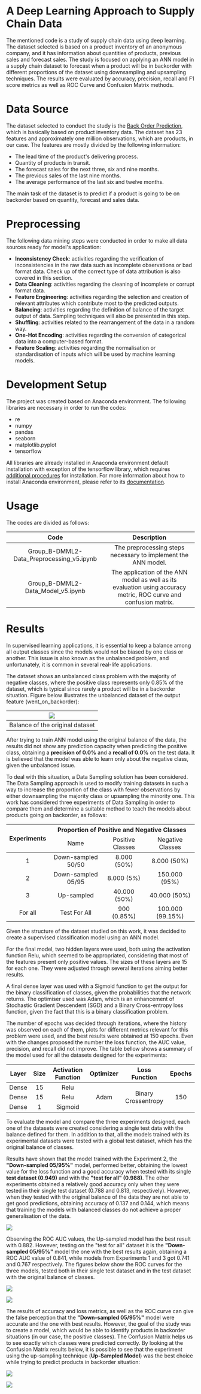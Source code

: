 # A Deep Learning Approach to Supply Chain Data

The mentioned code is a study of supply chain data using deep learning. The dataset selected is based on a product inventory of an anonymous company, and it has information about quantities of products, previous sales and forecast sales. The study is focused on applying an ANN model in a supply chain dataset to forecast when a product will be in backorder with different proportions of the dataset using downsampling and upsampling techniques. The results were evaluated by accuracy, precision, recall and F1 score metrics as well as ROC Curve and Confusion Matrix methods.

# Data Source

The dataset selected to conduct the study is the [Back Order Prediction](https://www.kaggle.com/adityanarayansinha/back-order-prediction-using-ann), which is basically based on product inventory data. The dataset has 23 features and approximately one million observations, which are products, in our case. The features are mostly divided by the following information:
- The lead time of the product's delivering process.
- Quantity of products in transit.
- The forecast sales for the next three, six and nine
months.
- The previous sales of the last nine months.
- The average performance of the last six and twelve
months.

The main task of the dataset is to predict if a product is
going to be on backorder based on quantity, forecast and sales
data.

# Preprocessing

The following data mining steps were conducted in order to make all data sources ready for model's application:

- **Inconsistency Check**: activities regarding the verification of inconsistencies in the raw data such as incomplete observations or bad format data. Check up of the correct type of data attribution is also covered in this section.
- **Data Cleaning**: activities regarding the cleaning of incomplete or corrupt format data.
- **Feature Engineering**: activities regarding the selection and creation of relevant attributes which contribute most to the predicted outputs.
- **Balancing**: activities regarding the definition of balance of the target output of data. Sampling techniques will also be presented in this step.
- **Shuffling**: activities related to the rearrangement of the data in a random way.
- **One-Hot Encoding**: activities regarding the conversion of categorical data into a computer-based format.
- **Feature Scaling**: activities regarding the normalisation or standardisation of inputs which will be used by machine learning models.

# Development Setup

The project was created based on Anaconda environment. The following libraries are necessary in order to run the codes:
- re
- numpy
- pandas
- seaborn
- matplotlib.pyplot
- tensorflow

All libraries are already installed in Anaconda environment default installation with exception of the tensorflow library, which requires [additional procedures](https://docs.anaconda.com/anaconda/user-guide/tasks/tensorflow/) for installation. For more information about how to install Anaconda environment, please refer to its [documentation](https://www.anaconda.com/products/individual).

# Usage

The codes are divided as follows:

| Code | Description|
|:-----------------------------------------:|:----------------------------------------------------------------------------------------------------------------:|
| Group_B-DMML2-Data_Preprocessing_v5.ipynb | The preprocessing steps necessary to implement the ANN model.|
| Group_B-DMML2-Data_Model_v5.ipynb         | The application of the ANN model as well as its evaluation using accuracy metric, ROC curve and confusion matrix.|

# Results

In supervised learning applications, it is essential to keep a balance among all output classes since the models would not be biased by one class or another. This issue is also known as the unbalanced problem, and unfortunately, it is common in several real-life applications.

The dataset shows an unbalanced class problem with the majority of negative classes, where the positive class represents only 0.85% of the dataset, which is typical since rarely a product will be in a backorder situation. Figure below illustrates the unbalanced dataset of the output feature (went_on_backorder):

|![](/Figures/backorder_balance_binary.png) |
|:-----------------------------------------:|
| Balance of the original dataset           | 

After trying to train ANN model using the original balance of the data, the results did not show any prediction capacity when predicting the positive class, obtaining a **precision of 0.0%** and a **recall of 0.0%** on the test data. It is believed that the model was able to learn only about the negative class, given the unbalanced issue.

To deal with this situation, a Data Sampling solution has been considered. The Data Sampling approach is used to modify training datasets in such a way to increase the proportion of the class with fewer observations by either downsampling the majority class or upsampling the minority one.
This work has considered three experiments of Data Sampling in order to compare them and determine a suitable method to teach the models about products going on backorder, as follows:

<table>
<thead>
  <tr>
    <th align="center" rowspan="2">Experiments</th>
    <th align="center" colspan="3">Proportion of Positive and Negative Classes</th>
  </tr>
  <tr>
    <td align="center">Name</td>
    <td align="center">Positive Classes</td>
    <td align="center">Negative Classes</td>
  </tr>
</thead>
<tbody>
  <tr>
    <td align="center">1</td>
    <td align="center">Down-sampled 50/50</td>
    <td align="center">8.000 (50%)</td>
    <td align="center">8.000 (50%)</td>
  </tr>
  <tr>
    <td align="center">2</td>
    <td align="center">Down-sampled 05/95</td>
    <td align="center">8.000 (5%)</td>
    <td align="center">150.000 (95%)</td>
  </tr>
  <tr>
    <td align="center">3</td>
    <td align="center">Up-sampled</td>
    <td align="center">40.000 (50%)</td>
    <td align="center">40.000 (50%)</td>
  </tr>
  <tr>
    <td align="center">For all</td>
    <td align="center">Test For All</td>
    <td align="center">900 (0.85%)</td>
    <td align="center">100.000 (99.15%)</td>
  </tr>
</tbody>
</table>

Given the structure of the dataset studied on this work, it was decided to create a supervised classification model using an ANN model. 

For the final model, two hidden layers were used, both using the activation function Relu, which seemed to be appropriated, considering that most of the features present only positive values. The sizes of these layers are 15 for each one. They were adjusted through several iterations aiming better results. 

A final dense layer was used with a Sigmoid function to get the output for the binary classification of classes, given the probabilities that the network returns. The optimiser used was Adam, which is an enhancement of Stochastic Gradient Descendent (SGD) and a Binary Cross-entropy loss function, given the fact that this is a binary classification problem. 

The number of epochs was decided through iterations, where the history was observed on each of them, plots for different metrics relevant for this problem were used, and the best results were obtained at 150 epochs. Even with the changes proposed the number the loss function, the AUC value, precision, and recall did not improve. The table bellow shows a summary of the model used for all the datasets designed for the experiments:

<table>
<thead>
  <tr>
    <th align="center">Layer</th>
    <th align="center">Size</th>
    <th align="center">Activation Function</th>
    <th align="center">Optimizer</th>
    <th align="center">Loss Function</th>
    <th align="center">Epochs</th>
  </tr>
</thead>
<tbody>
  <tr>
    <td align="center">Dense</td>
    <td align="center">15</td>
    <td align="center">Relu</td>
    <td align="center" rowspan="3">Adam</td>
    <td align="center" rowspan="3">Binary Crossentropy</td>
    <td align="center" rowspan="3">150</td>
  </tr>
  <tr>
    <td align="center">Dense</td>
    <td align="center">15</td>
    <td align="center">Relu</td>
  </tr>
  <tr>
    <td align="center">Dense</td>
    <td align="center">1</td>
    <td align="center">Sigmoid</td>
  </tr>
</tbody>
</table>

To evaluate the model and compare the three experiments designed, each one of the datasets were created considering a single test data with the balance defined for them. In addition to that, all the models trained with its experimental datasets were tested with a global test dataset, which has the original balance of classes.

Results have shown that the model trained with the Experiment 2, the **"Down-sampled 05/95%"** model, performed better, obtaining the lowest value for the loss function and a good accuracy when tested with its single **test dataset (0.949)** and with the **"test for all" (0.988)**. The other experiments obtained a relatively good accuracy only when they were tested in their single test dataset (0.788 and 0.813, respectively). However, when they tested with the original balance of the data they are not able to get good predictions, obtaining accuracy of 0.137 and 0.144, which means that training the models with balanced classes do not achieve a proper generalisation of the data.

![](/Figures/result_accuracy_loss.png)

Observing the ROC AUC values, the Up-sampled model has the best result with 0.882. However, testing on the "test for all" dataset it is the **"Down-sampled 05/95%"** model the one with the best results again, obtaining a ROC AUC value of 0.841, while models from Experiments 1 and 3 got 0.741 and 0.767 respectively. The figures below show the ROC curves for the three models, tested both in their single test dataset and in the test dataset with the original balance of classes.

![](/Figures/roc_curve_all_test.png)

![](/Figures/roc_curve_single_test.png)

The results of accuracy and loss metrics, as well as the ROC curve can give the false perception that the **"Down-sampled 05/95%"** model were accurate and the one with best results. However, the goal of the study was to create a model, which would be able to identify products in backorder situations (in our case, the positive classes). The Confusion Matrix helps us to see exactly which classes were predicted correctly. By looking at the Confusion Matrix results below, it is possible to see that the experiment using the up-sampling technique (**Up-Sampled Model**) was the best choice while trying to predict products in backorder situation:

![](/Figures/confusion_matrix_all.png)

![](/Figures/confusion_matrix_single.png)
